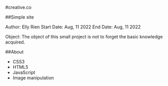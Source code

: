 #creative.co

##Simple site

Author: Elly Rien
Start Date: Aug, 11 2022
End Date: Aug, 11 2022

Object:
The object of this small project is not to forget the basic knowledge acquired.

##About

- CSS3
- HTML5
- JavaScript
- Image manipulation
